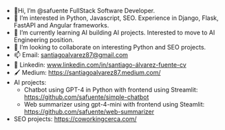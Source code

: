 - 👋Hi, I’m @safuente FullStack Software Developer.
- 👀 I’m interested in Python, Javascript, SEO. Experience in Django, Flask, FastAPI and Angular frameworks.
- 🌱 I’m currently learning AI building AI projects. Interested to move to AI Engineering position.
- 💞️ I’m looking to collaborate on interesting Python and SEO projects.
- 📫 Email: santiagoalvarez87@gmail.com 
- 📄 Linkedin: www.linkedin.com/in/santiago-álvarez-fuente-cv 
- 🖌 Medium: https://santiagoalvarez87.medium.com/
- AI projects:
  * Chatbot using GPT-4 in Python with frontend using Streamlit: https://github.com/safuente/simple-chatbot
  * Web summarizer using gpt-4-mini with frontend using Steamlit: https://github.com/safuente/web-summarizer
- SEO projects:
https://coworkingcerca.com/


